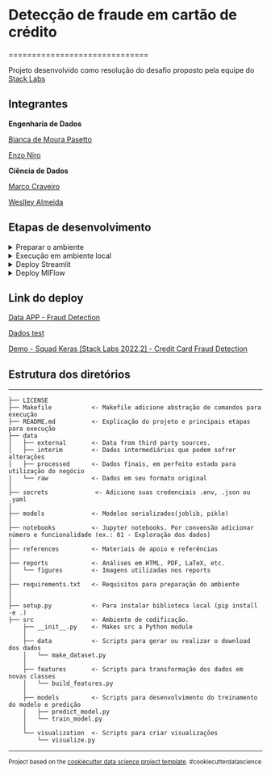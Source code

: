 # Detecção de fraude em cartão de crédito
==============================


Projeto desenvolvido como resolução do desafio proposto pela equipe do [Stack Labs](https://stacktecnologias.com.br/cursos/)

## Integrantes

**Engenharia de Dados**

[Bianca de Moura Pasetto](https://www.linkedin.com/in/biancamk)

[Enzo  Niro](https://www.linkedin.com/in/enzo-niro-59a11537)

**Ciência de Dados**

[Marco Craveiro](https://www.linkedin.com/in/marco-craveiro-ab577310)

[Weslley Almeida](https://www.linkedin.com/in/weslleyalmeid)

## Etapas de desenvolvimento
<details>
<summary>Preparar o ambiente</summary>

```sh
git clone https://github.com/weslleyalmeid/squad_keras.git
cd squad_keras

# criar ambiente virtual python==3.9
python -m venv .venv_keras

# ativar ambiente virtual
# unix
source .venv_keras/bin/activate
# windows
.venv_keras/Scripts/activate

# instalar requisitos
pip install -r requirements.txt
```
Pronto, o ambiente está pronto para iniciar o desenvolvimento.
</details>


<details>
<summary>Execução em ambiente local</summary>

O Dataset utilizado para treinamento é o [Credit Card Fraud Detection](https://www.kaggle.com/datasets/mlg-ulb/creditcardfraud)

Nota: As credenciais e caminhos do GCP devem ser personalizados pelo usuário

**Credenciais**
```bash
# na raiz do projeto crie a pasta secrets e adicione suas chaves ou utilize o export
mkdir secrets
```

**Execução do pipeline**
```sh
# construindo as imagens do mlflow e streamlit
docker-compose build mlflow
docker-compose build streamlit

# executando ambos os containers
docker-compose up mlflow
docker-compose up streamlit

# quando executar a primeira vez, lembre-se de first_run em train_moedl para True para retirar amostra
# executando o treinamento do modelo
python src/models/train_model.py

# talvez seja nessário habilitar escrita no volume compartilhado
sudo chmod 777 -R ./mlruns
```
Pronto, o ambiente está pronto para iniciar o desenvolvimento.
</details>




<details>
<summary>Deploy Streamlit</summary>

Para deploy do app streamlit foi utilizado o [Streamlit Cloud](https://streamlit.io/cloud)

Nota: As credenciais da GCP devem ser adicionandos no secrets do app no settings

```md
- Faça o upload do app no github
- Em Streamlit Cloud clique em New app
- Víncule o repositório e a branch
- Clique em configuração avançadas, selecione python 3.9
- Adicione as credencias em formato toml
      ```toml
      [name_key]
      key = value
      ```
- Clique em Deploy e aguarde, em alguns minutos o app estará disponível.
```
</details>


<details>
<summary>Deploy MlFlow</summary>

Para deploy do MLFlow foi utilizado o [Heroku](https://www.heroku.com/), por isso, garanta que você esteja cadastrado

```sh
heroku login

heroku container:login

# heroku create name_app
heroku create keras-fraud-detection

# construindo e checando se tudo certo com a imagem e container local
# observe que o Dockerfile.web é o streamlit.Dockerfile porém com alguns ajustes específicos para o Heroku
docker image build -t my_mlflow:1.0 -f Dockerfile.web .
docker container run -d --name my_mlflow my_mlflow:1.0

# --recursive para encontrar o Dockerfile.web
heroku container:push web --recursive --app keras-fraud-detection

heroku container:release web --app keras-fraud-detection

heroku open --app keras-fraud-detection
```

A maior parte dos problemas foram por conta da falta de conexão entre o \$PORT dinâmico do Heroku, assim, foi necessário especificar o $PORT no CMD do dockerfile e também no UI do [Procfile](https://github.com/weslleyalmeid/squad_keras/blob/main/Procfile)

```docker
CMD mlflow server --backend-store-uri ${BACKEND_URI} --serve-artifacts --artifacts-destination ${ARTIFACTS_DESTINATION} --host 0.0.0.0 -p ${PORT}
```

```Procfile
web: mlflow ui -p $PORT --host 0.0.0.0
```

Vale ressaltar que o Heroku requer nomes padrões para os dockerfiles, por padrão requer um Dockerfile.web ou Dockerfile.worker ou o próprio Dockerfile.
</details>

## Link do deploy

[Data APP - Fraud Detection](https://weslleyalmeid-squad-keras-app-560pwk.streamlitapp.com/)

[Dados test](https://github.com/weslleyalmeid/squad_keras/tree/main/data_test)

[Demo - Squad Keras [Stack Labs 2022.2] - Credit Card Fraud Detection](https://youtu.be/-Rs4DqrCFvU)

## Estrutura dos diretórios
------------

    ├── LICENSE
    ├── Makefile           <- Makefile adicione abstração de comandos para execução
    ├── README.md          <- Explicação do projeto e principais etapas para execução
    ├── data
    │   ├── external       <- Data from third party sources.
    │   ├── interim        <- Dados intermediários que podem sofrer alterações
    │   ├── processed      <- Dados finais, em perfeito estado para utilização do negócio
    │   └── raw            <- Dados em seu formato original
    │
    ├── secrets             <- Adicione suas credenciais .env, .json ou .yaml
    │
    ├── models             <- Modelos serializados(joblib, pikle)
    │
    ├── notebooks          <- Jupyter notebooks. Por convensão adicionar número e funcionalidade (ex.: 01 - Exploração dos dados)
    │
    ├── references         <- Materiais de apoio e referências
    │
    ├── reports            <- Análises em HTML, PDF, LaTeX, etc.
    │   └── figures        <- Imagens utilizadas nos reports
    │
    ├── requirements.txt   <- Requisitos para preparação do ambiente
    │                        
    │
    ├── setup.py           <- Para instalar biblioteca local (pip install -e .)
    ├── src                <- Ambiente de codificação.
        ├── __init__.py    <- Makes src a Python module
        │
        ├── data           <- Scripts para gerar ou realizar o download dos dados
        │   └── make_dataset.py
        │
        ├── features       <- Scripts para transformação dos dados em novas classes
        │   └── build_features.py
        │
        ├── models         <- Scripts para desenvolvimento do treinamento do modelo e predição
        │   ├── predict_model.py
        │   └── train_model.py
        │
        └── visualization  <- Scripts para criar visualizações
            └── visualize.py

--------

<p><small>Project based on the <a target="_blank" href="https://drivendata.github.io/cookiecutter-data-science/">cookiecutter data science project template</a>. #cookiecutterdatascience</small></p>